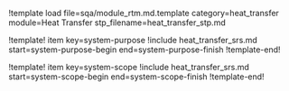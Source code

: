 !template load file=sqa/module_rtm.md.template category=heat_transfer module=Heat Transfer stp_filename=heat_transfer_stp.md

!template! item key=system-purpose
!include heat_transfer_srs.md start=system-purpose-begin end=system-purpose-finish
!template-end!

!template! item key=system-scope
!include heat_transfer_srs.md start=system-scope-begin end=system-scope-finish
!template-end!
